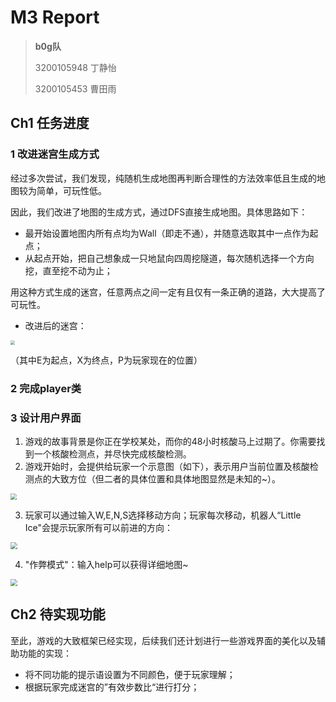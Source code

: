 # M3 Report

> **b0g队**
>
> 3200105948 丁静怡
>
> 3200105453 曹田雨

## Ch1 任务进度

### 1 改进迷宫生成方式

经过多次尝试，我们发现，纯随机生成地图再判断合理性的方法效率低且生成的地图较为简单，可玩性低。

因此，我们改进了地图的生成方式，通过DFS直接生成地图。具体思路如下：

- 最开始设置地图内所有点均为Wall（即走不通），并随意选取其中一点作为起点；
- 从起点开始，把自己想象成一只地鼠向四周挖隧道，每次随机选择一个方向挖，直至挖不动为止；

用这种方式生成的迷宫，任意两点之间一定有且仅有一条正确的道路，大大提高了可玩性。

- 改进后的迷宫：

<img src="D:\OOP\Project\MUD_cpp\pic\map2.0.png" style="zoom:45%;" />

（其中E为起点，X为终点，P为玩家现在的位置）

### 2 完成player类







### 3 设计用户界面

1. 游戏的故事背景是你正在学校某处，而你的48小时核酸马上过期了。你需要找到一个核酸检测点，并尽快完成核酸检测。
2. 游戏开始时，会提供给玩家一个示意图（如下），表示用户当前位置及核酸检测点的大致方位（但二者的具体位置和具体地图显然是未知的~）。

<img src="D:\OOP\Project\MUD_cpp\pic\start.png" style="zoom:60%;" />

3. 玩家可以通过输入W,E,N,S选择移动方向；玩家每次移动，机器人“Little Ice"会提示玩家所有可以前进的方向：

<img src="D:\OOP\Project\MUD_cpp\pic\play.png" style="zoom: 70%;" />

4. "作弊模式"：输入help可以获得详细地图~

<img src="D:\OOP\Project\MUD_cpp\pic\help.png" style="zoom: 70%;" />



## Ch2 待实现功能

至此，游戏的大致框架已经实现，后续我们还计划进行一些游戏界面的美化以及辅助功能的实现：

- 将不同功能的提示语设置为不同颜色，便于玩家理解；
- 根据玩家完成迷宫的”有效步数比“进行打分；